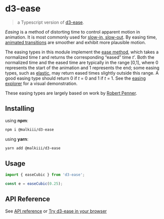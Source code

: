 # d3-ease

> a Typescript version of [d3-ease](https://www.npmjs.com/package/d3-ease).

_Easing_ is a method of distorting time to control apparent motion in animation. It is most commonly used for [slow-in, slow-out](https://en.wikipedia.org/wiki/12_basic_principles_of_animation#Slow_In_and_Slow_Out). By easing time, [animated transitions](https://github.com/d3/d3-transition) are smoother and exhibit more plausible motion.

The easing types in this module implement the [ease method](#ease_ease), which takes a normalized time _t_ and returns the corresponding “eased” time _tʹ_. Both the normalized time and the eased time are typically in the range [0,1], where 0 represents the start of the animation and 1 represents the end; some easing types, such as [elastic](#easeElastic), may return eased times slightly outside this range. A good easing type should return 0 if _t_ = 0 and 1 if _t_ = 1. See the [easing explorer](https://observablehq.com/@d3/easing) for a visual demonstration.

These easing types are largely based on work by [Robert Penner](http://robertpenner.com/easing/).

## Installing

using **npm**:

```bash
npm i @malkiii/d3-ease
```

using **yarn**:

```bash
yarn add @malkiii/d3-ease
```

## Usage

```ts
import { easeCubic } from 'd3-ease';

const e = easeCubic(0.25);
```

## API Reference

See [API reference](https://github.com/d3/d3-ease/blob/main/README.md#api-reference) or [Try d3-ease in your browser](https://observablehq.com/@d3/easing-animations)
